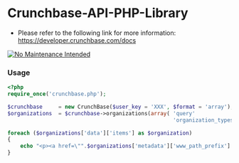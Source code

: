 # Crunchbase-API-PHP-Library

- Please refer to the following link for more information: https://developer.crunchbase.com/docs

[![No Maintenance Intended](http://unmaintained.tech/badge.svg)](http://unmaintained.tech/)

### Usage

```php
<?php
require_once('crunchbase.php');

$crunchbase 	= new CrunchBase($user_key = 'XXX', $format = 'array');
$organizations 	= $crunchbase->organizations(array(	'query' 				=> 'wharton school',
													'organization_types'	=> array('company', 'investor')));

foreach ($organizations['data']['items'] as $organization)
{
	echo "<p><a href=\"".$organizations['metadata']['www_path_prefix'].$organization['path']."\">".$organization['name']."</a></p>";
}
```
